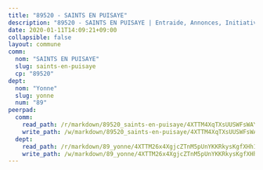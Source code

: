 ```yaml
---
title: "89520 - SAINTS EN PUISAYE"
description: "89520 - SAINTS EN PUISAYE | Entraide, Annonces, Initiatives"
date: 2020-01-11T14:09:21+09:00
collapsible: false
layout: commune
comm:
  nom: "SAINTS EN PUISAYE"
  slug: saints-en-puisaye
  cp: "89520"
dept:
  nom: "Yonne"
  slug: yonne
  num: "89"
peerpad:
  comm:
    read_path: /r/markdown/89520_saints-en-puisaye/4XTTM4XqTXsUUSWFsWAYtotKDF92iFE1r1wEdpqBNtnQucnr8
    write_path: /w/markdown/89520_saints-en-puisaye/4XTTM4XqTXsUUSWFsWAYtotKDF92iFE1r1wEdpqBNtnQucnr8-K3TgUnsYAL1DM9RqADwefZzgs4H82iKtYdHQD7jTzuxxx4xqVRThxY66p1UpDxUxTnk5CDSFAeEaenXjYmoYpQMRv9tPFUYXqYaAWuRYABpYdb5LQwigxa8BUPZGAHWozH69gJS8
  dept:
    read_path: /r/markdown/89_yonne/4XTTM26x4XgjcZTnM5pUnYKKRkysKgfXHh1wiigoPHqn9LDKB
    write_path: /w/markdown/89_yonne/4XTTM26x4XgjcZTnM5pUnYKKRkysKgfXHh1wiigoPHqn9LDKB-K3TgU4xaMVqzoRnPJNyddApuMoWvJyHL35bzooauYvdhG3MLg3ikjpoueq9BDtqVP4hJBQxpPxix2gohzXyST9tZPnEkyXpDMdHiAFpx7EU6e8WgvFk7NPsBQepM8o13bG9dyqq7
---
```


